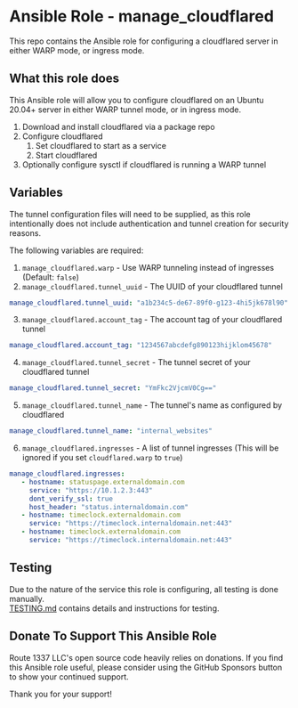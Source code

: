Ansible Role - manage_cloudflared
==========================
This repo contains the Ansible role for configuring a cloudflared server in either WARP mode, or ingress mode.

What this role does
-------------------
This Ansible role will allow you to configure cloudflared on an Ubuntu 20.04+ server in either WARP tunnel mode, or in ingress mode.

1. Download and install cloudflared via a package repo
2. Configure cloudflared
    1. Set cloudflared to start as a service
    2. Start cloudflared
3. Optionally configure sysctl if cloudflared is running a WARP tunnel

Variables
---------
The tunnel configuration files will need to be supplied, as this role intentionally does not include authentication and tunnel creation
for security reasons.

The following variables are required:

1. `manage_cloudflared.warp` - Use WARP tunneling instead of ingresses (Default: `false`)
2. `manage_cloudflared.tunnel_uuid` - The UUID of your cloudflared tunnel
```yaml
manage_cloudflared.tunnel_uuid: "a1b234c5-de67-89f0-g123-4hi5jk678l90"
```
3. `manage_cloudflared.account_tag` - The account tag of your cloudflared tunnel
```yaml
manage_cloudflared.account_tag: "1234567abcdefg890123hijklom45678"
```
4. `manage_cloudflared.tunnel_secret` - The tunnel secret of your cloudflared tunnel
```yaml
manage_cloudflared.tunnel_secret: "YmFkc2VjcmV0Cg=="
```
5. `manage_cloudflared.tunnel_name` - The tunnel's name as configured by cloudflared
```yaml
manage_cloudflared.tunnel_name: "internal_websites"
```
6. `manage_cloudflared.ingresses` - A list of tunnel ingresses (This will be ignored if you set `cloudflared.warp` to `true`)
```yaml
manage_cloudflared.ingresses:
   - hostname: statuspage.externaldomain.com
     service: "https://10.1.2.3:443"
     dont_verify_ssl: true
     host_header: "status.internaldomain.com"
   - hostname: timeclock.externaldomain.com
     service: "https://timeclock.internaldomain.net:443"
   - hostname: timeclock.externaldomain.com
     service: "https://timeclock.internaldomain.net:443"
```

Testing
-------
Due to the nature of the service this role is configuring, all testing is done manually.  
[TESTING.md](TESTING.md) contains details and instructions for testing. 

Donate To Support This Ansible Role
-----------------------------------
Route 1337 LLC's open source code heavily relies on donations. If you find this Ansible role useful, please consider using the GitHub Sponsors button to show your continued support.

Thank you for your support!
